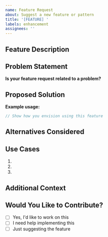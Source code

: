 ```yaml
---
name: Feature Request
about: Suggest a new feature or pattern
title: '[FEATURE] '
labels: enhancement
assignees: ''
---
```


## Feature Description

<!-- A clear and concise description of the feature you'd like -->

## Problem Statement

<!-- Describe the problem this feature would solve -->

**Is your feature request related to a problem?**
<!-- e.g., "I'm always frustrated when..." -->

## Proposed Solution

<!-- Describe how you'd like this feature to work -->

**Example usage:**
```typescript
// Show how you envision using this feature
```

## Alternatives Considered

<!-- Describe alternative solutions or features you've considered -->

## Use Cases

<!-- List specific use cases where this feature would be valuable -->

1.
2.
3.

## Additional Context

<!-- Add any other context, screenshots, or examples about the feature request -->

## Would You Like to Contribute?

<!-- Would you be interested in implementing this feature? -->

- [ ] Yes, I'd like to work on this
- [ ] I need help implementing this
- [ ] Just suggesting the feature
